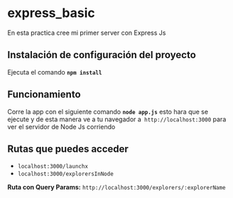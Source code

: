 # express_basic
En esta practica cree mi primer server con Express Js
## Instalación de configuración del proyecto
Ejecuta el comando **`npm install`**
## Funcionamiento
Corre la app con el siguiente comando  **`node app.js`** esto hara que se ejecute y de esta manera ve a tu navegador a` http://localhost:3000` para ver el servidor de Node Js corriendo
## Rutas que puedes acceder
- `localhost:3000/launchx`
- `localhost:3000/explorersInNode`

**Ruta con Query Params:** `http://localhost:3000/explorers/:explorerName`
